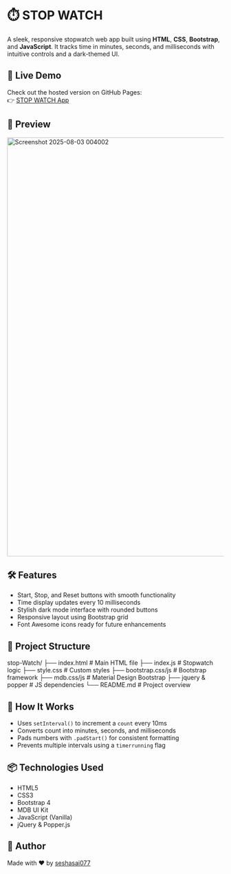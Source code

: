 # ⏱️ STOP WATCH

A sleek, responsive stopwatch web app built using **HTML**, **CSS**, **Bootstrap**, and **JavaScript**. It tracks time in minutes, seconds, and milliseconds with intuitive controls and a dark-themed UI.

## 🚀 Live Demo

Check out the hosted version on GitHub Pages:  
👉 [STOP WATCH App](https://seshasai077.github.io/stop-Watch/)  

## 📸 Preview

<img width="1911" height="971" alt="Screenshot 2025-08-03 004002" src="https://github.com/user-attachments/assets/1780599d-2457-4791-9290-baaaffbfe15e" />


## 🛠️ Features

- Start, Stop, and Reset buttons with smooth functionality
- Time display updates every 10 milliseconds
- Stylish dark mode interface with rounded buttons
- Responsive layout using Bootstrap grid
- Font Awesome icons ready for future enhancements

## 📂 Project Structure

stop-Watch/ ├── index.html # Main HTML file ├── index.js # Stopwatch logic ├── style.css # Custom styles ├── bootstrap.css/js # Bootstrap framework ├── mdb.css/js # Material Design Bootstrap ├── jquery & popper # JS dependencies └── README.md # Project overview

## 🧠 How It Works

- Uses `setInterval()` to increment a `count` every 10ms
- Converts count into minutes, seconds, and milliseconds
- Pads numbers with `.padStart()` for consistent formatting
- Prevents multiple intervals using a `timerrunning` flag

## 📦 Technologies Used

- HTML5
- CSS3
- Bootstrap 4
- MDB UI Kit
- JavaScript (Vanilla)
- jQuery & Popper.js


## 🙌 Author

Made with ❤️ by [seshasai077](https://github.com/seshasai077)
   
